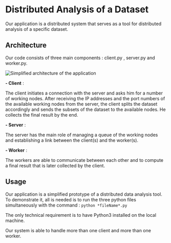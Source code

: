 # **Distributed Analysis of a Dataset**



Our application is a distributed system that serves as a tool for distributed analysis of a specific dataset.

## Architecture 

Our code consists of three main components : client.py , server.py and worker.py.

![Simplified architecture of the application](https://i.imgur.com/c4qEIAd.png)



**- Client** :

The client initiates a connection with the server and asks him for a number of working nodes. After receiving the IP addresses and the port numbers of the available working nodes from the server, the client splits the dataset accordingly and sends the subsets of the dataset to the available nodes. He collects the final result by the end.

**- Server** :

The server has the main role of managing a queue of the working nodes and establishing a link between the client(s) and the worker(s). 

**- Worker** :

The workers are able to communicate between each other and to compute a final result that is later collected by the client.

## Usage 

Our application is a simplified prototype of a distributed data analysis tool. To demonstrate it, all is needed is to run the three python files simultaneously with the command : `python *fileName*.py` 

The only technical requirement is to have Python3 installed on the local machine.

Our system is able to handle more than one client and more than one worker.